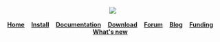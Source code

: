 

   
   
   <div align="center">
        <a href="https://github.com/giampaolo/psutil"><img src="https://"github.com/abdimk/Graphene/blob/V0.0.5/custom_UI/icons/tv.svg" /></a>
        <br />
        <br />
        <a href="https://github.com/giampaolo/psutil"><b>Home</b></a>&nbsp;&nbsp;&nbsp;
        <a href="https://github.com/giampaolo/psutil/blob/master/INSTALL.rst"><b>Install</b></a>&nbsp;&nbsp;&nbsp;
        <a href="https://psutil.readthedocs.io/"><b>Documentation</b></a>&nbsp;&nbsp;&nbsp;
        <a href="https://pypi.org/project/psutil/#files"><b>Download</b></a>&nbsp;&nbsp;&nbsp;
        <a href="https://groups.google.com/g/psutil"><b>Forum</b></a>&nbsp;&nbsp;&nbsp;
        <a href="https://gmpy.dev/tags/psutil"><b>Blog</b></a>&nbsp;&nbsp;&nbsp;
        <a href="#funding"><b>Funding</b></a>&nbsp;&nbsp;&nbsp;
        <a href="https://github.com/giampaolo/psutil/blob/master/HISTORY.rst"><b>What's new</b></a>&nbsp;&nbsp;&nbsp;
    </div>
